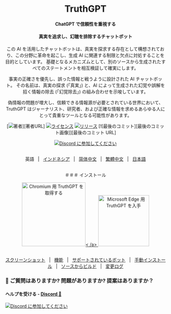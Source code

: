 <h1 align="center">TruthGPT</h1>



<div align="center">

#### ChatGPT で信頼性を重視する
#### 真実を追求し、幻聴を排除するチャットボット


この AI を活用したチャットボットは、真実を探求する存在として構想されており、この分野に革命を起こし、生成 AI に関連する制限と欠点に対処することを目的としています。 基礎となるメカニズムとして、別のソースから生成されたすべてのステートメントを相互検証して確実にします。

事実の正確さを優先し、誤った情報と戦うように設計された AI チャットボット。 その名前は、真実の探求 (「真実」) と、AI によって生成された幻覚や誤解を招く情報の除去 (「幻覚除去」) の組み合わせを示唆しています。

偽情報の問題が増大し、信頼できる情報源が必要とされている世界において、TruthGPT はジャーナリスト、研究者、および正確な情報を求めるあらゆる人にとって貴重なツールとなる可能性があります。

[![著者][著者画像]][著者URL]
[![ライセンス][ライセンス画像]][ライセンスURL]
[![リリース][リリース画像]][リリースURL]
[![最後のコミット][最後のコミット画像]][最後のコミット URL]

[![Discord に参加してください](https://invidget.switchblade.xyz/jc4xtF58Ve)](https://discord.gg/jc4xtF58Ve)

##
英語 &nbsp;&nbsp;|&nbsp;&nbsp; [インドネシア](README_IN.md) &nbsp;&nbsp;|&nbsp;&nbsp; [简体中文](README_ZH-CN.md) &nbsp;&nbsp;|&nbsp;&nbsp; [繁體中文](README_ZH-TW.md) &nbsp;&nbsp;|&nbsp;&nbsp; [日本語](README_JA.md)

##

＃＃＃ インストール

<a href="https://chrome.google.com/webstore/detail/truthgpt-no-hallucination/ekaamfcgakjaolehpokjkilkghkbanic
"><img src="https://user-images.githubusercontent.com/64502893/231991498-8df6dd63-727c-41d0-916f-c90c15127de3.png" width="200" alt="Chromium 用 TruthGPT を取得する">< /a>
<a href="https://microsoftedge.microsoft.com/addons/detail/truthgpt-no-hallucinati/djabjhlchmkkjjccmgnkeebddjmklojg"><img src="https://user-images.githubusercontent.com/64502893/231991158-1b54f831 -2fdc-43b6-bf9a-f894000e5aa8.png" width="160" alt="Microsoft Edge 用 TruthGPT を入手"></a>

##


[スクリーンショット](#-スクリーンショット) &nbsp;&nbsp;|&nbsp;&nbsp; [機能](#-機能) &nbsp;&nbsp;|&nbsp;&nbsp; [サポートされているボット](#-supported-bots) &nbsp;&nbsp;|&nbsp;&nbsp; [手動インストール](#-manual-installation) &nbsp;&nbsp;|&nbsp;&nbsp; [ソースからビルド](#-build-from-source) &nbsp;&nbsp;|&nbsp;&nbsp; [変更ログ](#-変更ログ)

[著者画像]: https://img.shields.io/badge/author-ishandutta2007-blue.svg
[著者の URL]: https://github.com/ishandutta2007
[ライセンス画像]: https://img.shields.io/github/license/SingularityLabs-ai/MultiGPT?color=blue
[ライセンスURL]: https://github.com/SingularityLabs-ai/MultiGPT-mini/blob/main/LICENSE
[リリース画像]: https://img.shields.io/github/v/release/SingularityLabs-ai/MultiGPT-mini?color=blue
[リリースURL]: https://github.com/SingularityLabs-ai/MultiGPT-mini/releases/latest
[last-commit-image]: https://img.shields.io/github/last-commit/SingularityLabs-ai/MultiGPT-mini?label=last%20commit
[最終コミット URL]: https://github.com/SingularityLabs-ai/MultiGPT-mini/commits

</div>





### 🤔 ご質問はありますか? 問題がありますか? 提案はありますか？

#### ヘルプを受ける - [Discord 💬](https://discord.gg/jc4xtF58Ve)

[![Discord に参加してください](https://invidget.switchblade.xyz/jc4xtF58Ve)](https://discord.gg/jc4xtF58Ve)

##
